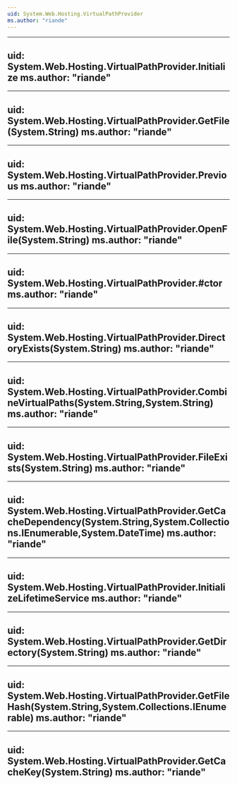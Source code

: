 ```yaml
---
uid: System.Web.Hosting.VirtualPathProvider
ms.author: "riande"
---
```


---
uid: System.Web.Hosting.VirtualPathProvider.Initialize
ms.author: "riande"
---

---
uid: System.Web.Hosting.VirtualPathProvider.GetFile(System.String)
ms.author: "riande"
---

---
uid: System.Web.Hosting.VirtualPathProvider.Previous
ms.author: "riande"
---

---
uid: System.Web.Hosting.VirtualPathProvider.OpenFile(System.String)
ms.author: "riande"
---

---
uid: System.Web.Hosting.VirtualPathProvider.#ctor
ms.author: "riande"
---

---
uid: System.Web.Hosting.VirtualPathProvider.DirectoryExists(System.String)
ms.author: "riande"
---

---
uid: System.Web.Hosting.VirtualPathProvider.CombineVirtualPaths(System.String,System.String)
ms.author: "riande"
---

---
uid: System.Web.Hosting.VirtualPathProvider.FileExists(System.String)
ms.author: "riande"
---

---
uid: System.Web.Hosting.VirtualPathProvider.GetCacheDependency(System.String,System.Collections.IEnumerable,System.DateTime)
ms.author: "riande"
---

---
uid: System.Web.Hosting.VirtualPathProvider.InitializeLifetimeService
ms.author: "riande"
---

---
uid: System.Web.Hosting.VirtualPathProvider.GetDirectory(System.String)
ms.author: "riande"
---

---
uid: System.Web.Hosting.VirtualPathProvider.GetFileHash(System.String,System.Collections.IEnumerable)
ms.author: "riande"
---

---
uid: System.Web.Hosting.VirtualPathProvider.GetCacheKey(System.String)
ms.author: "riande"
---
